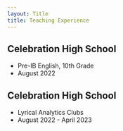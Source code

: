 ```yaml
---
layout: Title
title: Teaching Experience
---
```


## Celebration High School
- Pre-IB English, 10th Grade
- August 2022

## Celebration High School
- Lyrical Analytics Clubs
- August 2022 - April 2023
